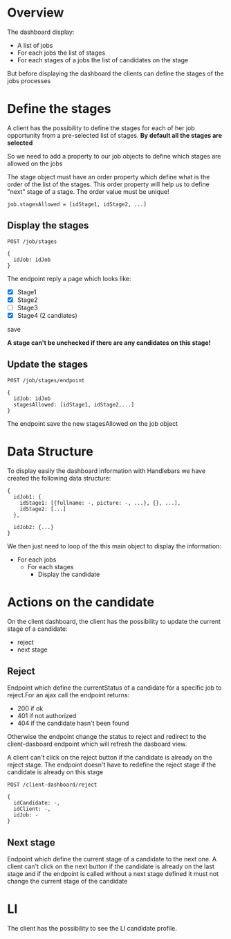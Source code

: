 # Overview

The dashboard display:
- A list of jobs
- For each jobs the list of stages
- For each stages of a jobs the list of candidates on the stage


But before displaying the dashboard the clients can define the stages of the jobs processes

# Define the stages

A client has the possibility to define the stages for each of her job opportunity from a pre-selected list of stages. **By default all the stages are selected**

So we need to add a property to our job objects to define which stages are allowed on the jobs

The stage object must have an order property which define what is the order of the list of the stages. This order property will help us to define "next" stage of a stage. The order value must be unique!

```
job.stagesAllowed = [idStage1, idStage2, ...]
```

## Display the stages

```
POST /job/stages

{
  idJob: idJob
}
```

The endpoint reply a page which looks like:

- [x] Stage1
- [x] Stage2
- [ ] Stage3
- [x] Stage4 (2 candiates)

save

**A stage can't be unchecked if there are any candidates on this stage!**

## Update the stages

```
POST /job/stages/endpoint

{
  idJob: idJob
  stagesAllowed: [idStage1, idStage2,...]
}
```

The endpoint save the new stagesAllowed on the job object

# Data Structure

To display easily the dashboard information with Handlebars we have created the following data structure:

```
{
  idJob1: {
    idStage1: [{fullname: -, picture: -, ...}, {}, ...],
    idStage2: [...]
  },

  idJob2: {...}
}
```

We then just need to loop of the this main object to display the information:
 - For each jobs
   - For each stages
     - Display the candidate

# Actions on the candidate

On the client dashboard, the client has the possibility to update the current stage of a candidate:
- reject
- next stage

## Reject

Endpoint which define the currentStatus of a candidate for a specific job to reject.For an ajax call the endpoint returns:
- 200 if ok
- 401 if not authorized
- 404 if the candidate hasn't been found

Otherwise the endpoint change the status to reject and redirect to the client-dasboard endpoint which will refresh the dasboard view.

A client can't click on the reject button if the candidate is already on the reject stage. The endpoint doesn't have to redefine the reject stage if the candidate is already on this stage

```
POST /client-dashboard/reject

{
  idCandidate: -,
  idClient: -,
  idJob: -
}
```

## Next stage

Endpoint which define the current stage of a candidate to the next one. A client can't click on the next button if the candidate is already on the last stage and if the endpoint is called without a next stage defined it must not change the current stage of the candidate


# LI

The client has the possibility to see the LI candidate profile.
